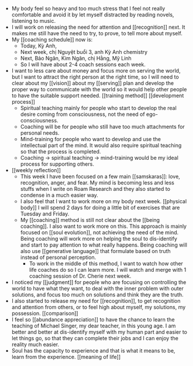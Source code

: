 - My body feel so heavy and too much stress that I feel not really comfortable and avoid it by let myself distracted by reading novels, listening to music. 
- I will work on releasing the need for attention and [[recognition]] next. It makes me still have the need to try, to prove, to tell more about myself.
- My [[coaching schedule]] now is:
    - Today, Kỳ Anh,
    - Next week, chị Nguyệt buổi 3, anh Kỳ Anh chemistry
    - Next, Bảo Ngân, Kim Ngân, chị Hằng, Mỹ Linh
    - So  I will have about 2-4 coach sessions each week.
- I want to less care about money and focus more on serving the world, but I want to attract the right person at the right time, so I will need to clear about my [[vision]] about my [[serving]] plan and develop the proper way to communicate with the world so it would help other people to have the suitable support needed. [[training method]] [[development process]]
    - Spiritual teaching mainly for people who start to develop the real desire coming from consciousness, not the need of ego-consciousness.
    - Coaching will be for people who still have too much attachments for personal needs.
    - Mind-training for people who want to develop and use the intellectual part of the mind. It would also require spiritual teaching so that the process is completed.
    - Coaching -> spiritual teaching -> mind-training would be my ideal process for supporting others.
- [[weekly reflection]] 
    - This week I have been focused on a few main [[samskaras]]: love, recognition, anger, and fear. My mind is becoming less and less stuffs when I write on Roam Research and they also started to condense in a much easier way.
    - I also feel that I want to work more on my body next week. [[physical body]] I will spend 2 days for doing a little bit of exercises that are Tuesday and Friday.
    - My [[coaching]] method is still not clear about the [[being coaching]]. I also want to work more on this. This approach is mainly focused on [[soul evolution]], not achieving the need of the mind. Being coaching will work more on helping the soul to dis-identify and start to pay attention to what really happens. Being coaching will also use [[generative language]] that formulate based on truth instead of personal perception.
        - To work in the middle of this method, I want to watch how other life coaches do so I can learn more. I will watch and merge with 1 coaching session of Dr. Cherie next week.
- I noticed my [[judgment]] for people who are focusing on controlling the world to have what they want, to deal with the inner problem with outer solutions, and focus too much on solutions and think they are the truth.
-  I also started to release my need for [[recognition]], to get recognition and attention from others, or to feel high about myself, my solutions, my possession. [[comparison]]
- I feel so [[abundance appreciation]] to have the chance to learn the teaching of Michael Singer, my dear teacher, in this young age. I am better and better at dis-identify myself with my human part and easier to let things go, so that they can complete their jobs and I can enjoy the reality much easier.
- Soul has the capacity to experience and that is what it means to be, learn from the experience. [[meaning of life]]
